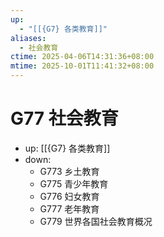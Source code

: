 ```yaml
---
up:
  - "[[{G7} 各类教育]]"
aliases:
  - 社会教育
ctime: 2025-04-06T14:31:36+08:00
mtime: 2025-10-01T11:41:32+08:00
---
```


# G77 社会教育

- up: [[{G7} 各类教育]]
- down:	
	- G773 乡土教育
	- G775 青少年教育
	- G776 妇女教育
	- G777 老年教育
	- G779 世界各国社会教育概况
	
